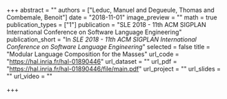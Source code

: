 +++
abstract = ""
authors = ["Leduc, Manuel and Degueule, Thomas and Combemale, Benoit"]
date = "2018-11-01"
image_preview = ""
math = true
publication_types = ["1"]
publication = "SLE 2018 - 11th ACM SIGPLAN International Conference on Software Language Engineering"
publication_short = "In *SLE 2018 - 11th ACM SIGPLAN International Conference on Software Language Engineering*"
selected = false
title = "Modular Language Composition for the Masses"
url_code = "https://hal.inria.fr/hal-01890446"
url_dataset = ""
url_pdf = "https://hal.inria.fr/hal-01890446/file/main.pdf"
url_project = ""
url_slides = ""
url_video = ""

+++
